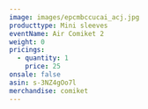 ```yaml
---
image: images/epcmbccucai_acj.jpg
producttype: Mini sleeves
eventName: Air Comiket 2
weight: 0
pricings:
  - quantity: 1
    price: 25
onsale: false
asin: s-3NZ4gOo7l
merchandise: comiket
---
```

